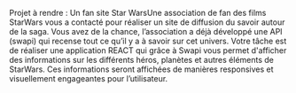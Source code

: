 Projet à rendre : Un fan site Star WarsUne association de fan des films StarWars vous a contacté pour réaliser un site de diffusion du savoir autour
de la saga. Vous avez de la chance, l’association a déjà développé une API (swapi) qui recense tout ce qu’il y a à savoir sur cet univers.
Votre tâche est de réaliser une application REACT qui grâce à Swapi vous permet d'afficher des informations sur les différents héros, planètes 
et autres éléments de StarWars. Ces informations seront affichées de manières responsives et visuellement engageantes pour l’utilisateur.

